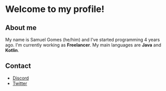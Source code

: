 # Welcome to my profile!

## About me
My name is Samuel Gomes (he/him) and I've started programming 4 years ago. I'm currently working as **Freelancer**.
My main languages are **Java** and **Kotlin**.

## Contact
- [Discord](https://discord.com/users/488885110251192330)
- [Twitter](https://twitter.com/semogenoots)
